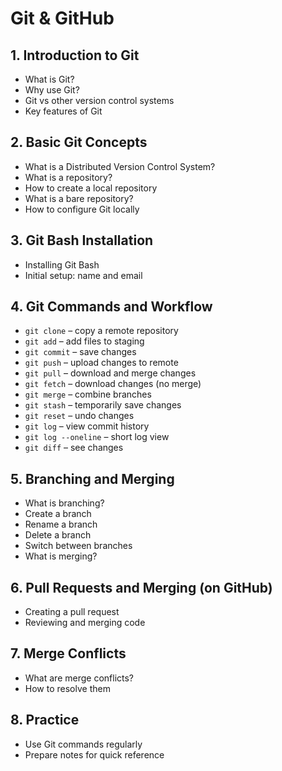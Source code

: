 # Git & GitHub

## 1. Introduction to Git
- What is Git?
- Why use Git?
- Git vs other version control systems
- Key features of Git

## 2. Basic Git Concepts
- What is a Distributed Version Control System?
- What is a repository?
- How to create a local repository
- What is a bare repository?
- How to configure Git locally

## 3. Git Bash Installation
- Installing Git Bash
- Initial setup: name and email

## 4. Git Commands and Workflow
- `git clone` – copy a remote repository
- `git add` – add files to staging
- `git commit` – save changes
- `git push` – upload changes to remote
- `git pull` – download and merge changes
- `git fetch` – download changes (no merge)
- `git merge` – combine branches
- `git stash` – temporarily save changes
- `git reset` – undo changes
- `git log` – view commit history
- `git log --oneline` – short log view
- `git diff` – see changes

## 5. Branching and Merging
- What is branching?
- Create a branch
- Rename a branch
- Delete a branch
- Switch between branches
- What is merging?

## 6. Pull Requests and Merging (on GitHub)
- Creating a pull request
- Reviewing and merging code

## 7. Merge Conflicts
- What are merge conflicts?
- How to resolve them

## 8. Practice
- Use Git commands regularly
- Prepare notes for quick reference